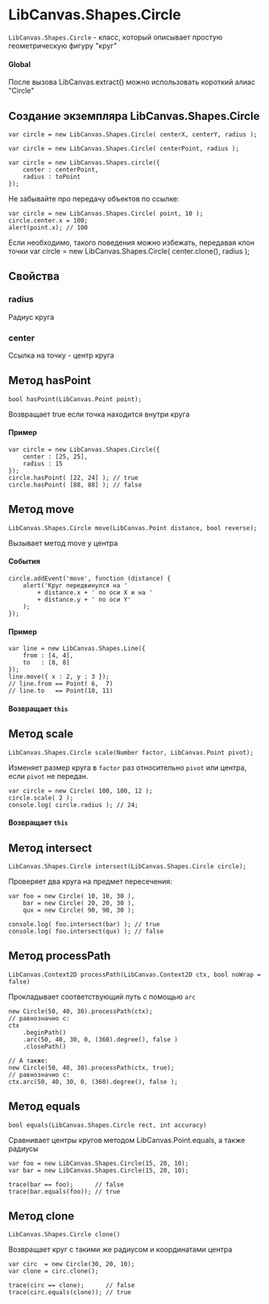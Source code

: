 LibCanvas.Shapes.Circle
=======================

`LibCanvas.Shapes.Circle` - класс, который описывает простую геометрическую фигуру "круг"

#### Global

После вызова LibCanvas.extract() можно использовать короткий алиас "Circle"

## Создание экземпляра LibCanvas.Shapes.Circle

	var circle = new LibCanvas.Shapes.Circle( centerX, centerY, radius );

	var circle = new LibCanvas.Shapes.Circle( centerPoint, radius );

	var circle = new LibCanvas.Shapes.circle({
		center : centerPoint,
		radius : toPoint
	});

Не забывайте про передачу объектов по ссылке:

	var circle = new LibCanvas.Shapes.Circle( point, 10 );
	circle.center.x = 100;
	alert(point.x); // 100

Если необходимо, такого поведения можно избежать, передавая клон точки
	var circle = new LibCanvas.Shapes.Circle( center.clone(), radius );

## Свойства

### radius
Радиус круга

### center
Ссылка на точку - центр круга

## Метод hasPoint

	bool hasPoint(LibCanvas.Point point);

Возвращает true если точка находится внутри круга

#### Пример
	var circle = new LibCanvas.Shapes.Circle({
		center : [25, 25],
		radius : 15
	});
	circle.hasPoint( [22, 24] ); // true
	circle.hasPoint( [88, 88] ); // false

## Метод move

	LibCanvas.Shapes.Circle move(LibCanvas.Point distance, bool reverse);

Вызывает метод move у центра

#### События
	circle.addEvent('move', function (distance) {
		alert('Круг передвинулся на '
			+ distance.x + ' по оси X и на '
			+ distance.y + ' по оси Y'
		);
	});

#### Пример
	var line = new LibCanvas.Shapes.Line({
		from : [4, 4],
		to   : [8, 8]
	});
	line.move({ x : 2, y : 3 });
	// line.from == Point( 6,  7)
	// line.to   == Point(10, 11)

#### Возвращает `this`

## Метод scale

	LibCanvas.Shapes.Circle scale(Number factor, LibCanvas.Point pivot);

Изменяет размер круга в `factor` раз относительно `pivot` или центра, если `pivot` не передан.

	var circle = new Circle( 100, 100, 12 );
	circle.scale( 2 );
	console.log( circle.radius ); // 24;

#### Возвращает `this`

## Метод intersect

	LibCanvas.Shapes.Circle intersect(LibCanvas.Shapes.Circle circle);

Проверяет два круга на предмет пересечения:

	var foo = new Circle( 10, 10, 30 ),
	    bar = new Circle( 20, 20, 30 ),
	    qux = new Circle( 90, 90, 30 );

	console.log( foo.intersect(bar) ); // true
	console.log( foo.intersect(qux) ); // false

## Метод processPath

	LibCanvas.Context2D processPath(LibCanvas.Context2D ctx, bool noWrap = false)

Прокладывает соответствующий путь с помощью `arc`


	new Circle(50, 40, 30).processPath(ctx);
	// равнозначно c:
	ctx
		.beginPath()
		.arc(50, 40, 30, 0, (360).degree(), false )
		.closePath()

	// А также:
	new Circle(50, 40, 30).processPath(ctx, true);
	// равнозначно c:
	ctx.arc(50, 40, 30, 0, (360).degree(), false );

## Метод equals

	bool equals(LibCanvas.Shapes.Circle rect, int accuracy)

Сравнивает центры кругов методом LibCanvas.Point.equals, а также радиусы

	var foo = new LibCanvas.Shapes.Circle(15, 20, 10);
	var bar = new LibCanvas.Shapes.Circle(15, 20, 10);

	trace(bar == foo);      // false
	trace(bar.equals(foo)); // true

## Метод clone
	LibCanvas.Shapes.Circle clone()

Возвращает круг с такими же радиусом и координатами центра

	var circ  = new Circle(30, 20, 10);
	var clone = circ.clone();

	trace(circ == clone);      // false
	trace(circ.equals(clone)); // true
